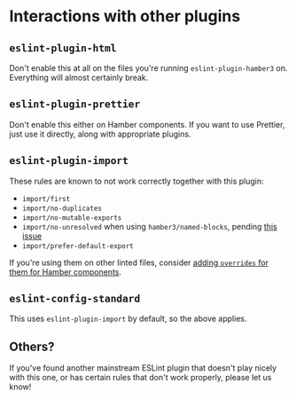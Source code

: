 # Interactions with other plugins

## `eslint-plugin-html`

Don't enable this at all on the files you're running `eslint-plugin-hamber3` on. Everything will almost certainly break.

## `eslint-plugin-prettier`

Don't enable this either on Hamber components. If you want to use Prettier, just use it directly, along with appropriate plugins.

## `eslint-plugin-import`

These rules are known to not work correctly together with this plugin:

- `import/first`
- `import/no-duplicates`
- `import/no-mutable-exports`
- `import/no-unresolved` when using `hamber3/named-blocks`, pending [this issue](https://github.com/benmosher/eslint-plugin-import/issues/1415)
- `import/prefer-default-export`

If you're using them on other linted files, consider [adding `overrides` for them for Hamber components](https://eslint.org/docs/user-guide/configuring/configuration-files#how-do-overrides-work).

## `eslint-config-standard`

This uses `eslint-plugin-import` by default, so the above applies.

## Others?

If you've found another mainstream ESLint plugin that doesn't play nicely with this one, or has certain rules that don't work properly, please let us know!
